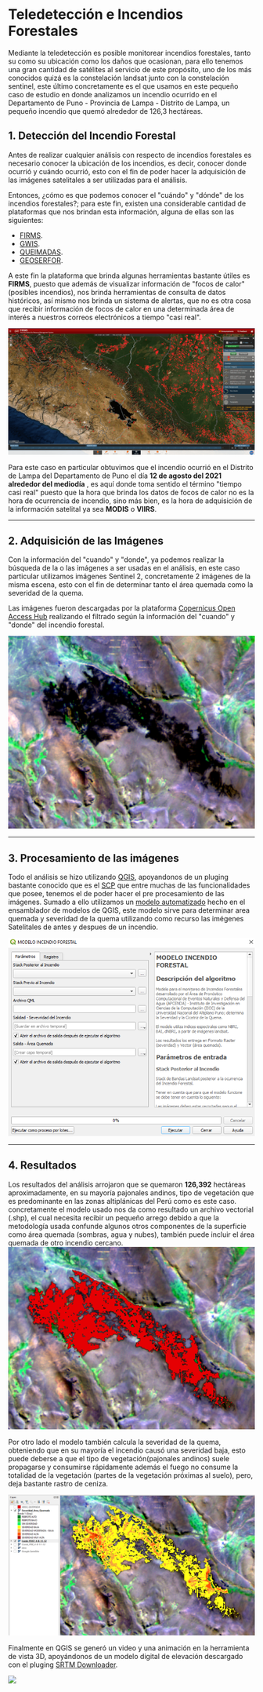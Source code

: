 # **Teledetección e Incendios Forestales**
 
Mediante la teledetección es posible monitorear incendios forestales, tanto su como su ubicación como los daños que ocasionan, para ello tenemos una gran cantidad de satélites al servicio de este propósito, uno de los más conocidos quizá es la constelación landsat junto con la constelación sentinel, este último concretamente es el que usamos en este pequeño caso de estudio en donde analizamos un incendio ocurrido en el Departamento de Puno -  Provincia de Lampa - Distrito de Lampa, un pequeño incendio que quemó alrededor de 126,3 hectáreas.
 
## 1. Detección del Incendio Forestal
 
Antes de realizar cualquier análisis con respecto de incendios forestales es necesario conocer la ubicación de los incendios, es decir, conocer donde ocurrió y cuándo ocurrió, esto con el fin de poder hacer la adquisición de las imágenes satelitales a ser utilizadas para el análisis.
 
Entonces, ¿cómo es que podemos conocer el "cuándo" y "dónde" de los incendios forestales?; para este fin, existen una considerable cantidad de plataformas que nos brindan esta información, alguna de ellas son las siguientes:
 
- [FIRMS](https://firms.modaps.eosdis.nasa.gov/).
- [GWIS](https://gwis.jrc.ec.europa.eu/).
- [QUEIMADAS](https://queimadas.dgi.inpe.br/queimadas/portal).
- [GEOSERFOR](https://geo.serfor.gob.pe/visor/).
 
A este fin la plataforma que brinda algunas herramientas bastante útiles es **FIRMS**, puesto que además de visualizar información de "focos de calor" (posibles incendios), nos brinda herramientas de consulta de datos históricos, así mismo nos brinda un sistema de alertas, que no es otra cosa que recibir información de focos de calor en una determinada área de interés a nuestros correos electrónicos a tiempo "casi real".
 
![](./img/firms.png) 
 
Para este caso en particular obtuvimos que el incendio ocurrió en el Distrito de Lampa del Departamento de Puno el día **12 de agosto del 2021 alrededor del mediodía** , es aquí donde toma sentido el término "tiempo casi real" puesto que la hora que brinda los datos de focos de calor no es la hora de ocurrencia de incendio, sino más bien, es la hora de adquisición de la información satelital ya sea **MODIS** o **VIIRS**.
 
---
 
## 2. Adquisición de las Imágenes 
 
Con la información del "cuando" y "donde", ya podemos realizar la búsqueda de la o las imágenes a ser usadas en el análisis, en este caso particular utilizamos imágenes Sentinel 2, concretamente 2 imágenes de la misma escena, esto con el fin de determinar tanto el área quemada como la severidad de la quema.
 
Las imágenes fueron descargadas por la plataforma [Copernicus Open Access Hub](https://scihub.copernicus.eu/) realizando el filtrado según la información del "cuando" y "donde" del incendio forestal.
 
 
![](./img/img.png) 
 
---
## 3. Procesamiento de las imágenes 
 
Todo el análisis se hizo utilizando [QGIS](https://qgis.org/es/site/), apoyandonos de un pluging bastante conocido que es el  [SCP](https://fromgistors.blogspot.com/p/semi-automatic-classification-plugin.html) que entre muchas de las funcionalidades que posee, tenemos el de poder hacer el pre procesamiento de las imágenes. Sumado a ello utilizamos un [modelo automatizado](https://github.com/hugoaluque/Modelo-QGIS_Incendios_Forestales) hecho en el ensamblador de modelos de QGIS, este modelo sirve para determinar area quemada y severidad de la quema utilizando como recurso las imégenes Satelitales  de antes y despues de un incendio.
 
![](./img/modelo.png) 
 
---
## 4. Resultados
 
Los resultados del análisis arrojaron que se quemaron **126,392** hectáreas aproximadamente, en su mayoría pajonales andinos, tipo de vegetación que es predominante en las zonas altiplánicas del Perú como es este caso.
concretamente el modelo usado nos da como resultado un archivo vectorial (.shp), el cual necesita recibir un pequeño arrego debido a que la metodología usada confunde algunos otros componentes de la superficie como área quemada (sombras, agua y nubes), también puede incluir el área quemada de otro incendio cercano.
![](./img/area_quemada.png) 
 
 
Por otro lado el modelo también calcula la severidad de la quema, obteniendo que en su mayoría el incendio causó una severidad baja, esto puede deberse a que el tipo de vegetación(pajonales andinos) suele propagarse y consumirse rápidamente además el fuego no consume la totalidad de la vegetación (partes de la vegetación próximas al suelo), pero, deja bastante rastro de ceniza.
 
![](./img/severidad.png) 
 
Finalmente en QGIS se generó un video y una animación en la herramienta de vista 3D, apoyándonos de un modelo digital de elevación descargado con el pluging [SRTM Downloader](https://plugins.qgis.org/plugins/SRTM-Downloader/).
 
![](./GIF-VIDEO/incendio.gif) 

